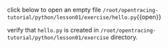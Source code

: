 click below to open an empty file
`/root/opentracing-tutorial/python/lesson01/exercise/hello.py`{{open}}

verify that `hello.py` is created in `/root/opentracing-tutorial/python/lesson01/exercise`
directory.
